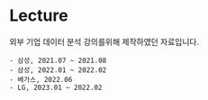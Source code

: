 # Lecture







외부 기업 데이터 분석 강의를위해 제작하였던 자료입니다.

	- 삼성, 2021.07 ~ 2021.08
	- 삼성, 2022.01 ~ 2022.02
	- 베가스, 2022.06
	- LG, 2023.01 ~ 2022.02
